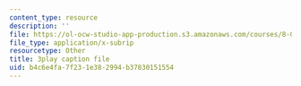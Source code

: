 ```yaml
---
content_type: resource
description: ''
file: https://ol-ocw-studio-app-production.s3.amazonaws.com/courses/8-05-quantum-physics-ii-fall-2013/b4c6e4fa7f231e382994b37830151554_65XkZ_SRxBk.srt
file_type: application/x-subrip
resourcetype: Other
title: 3play caption file
uid: b4c6e4fa-7f23-1e38-2994-b37830151554
---
```


